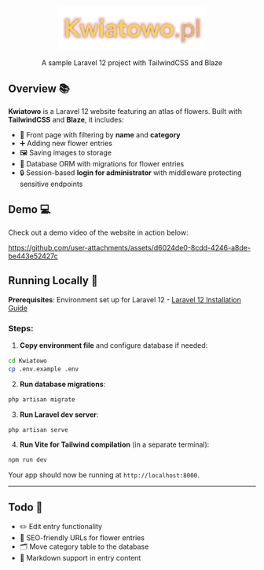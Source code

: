 <div align="center">
  <img src="images/logo.png" alt="Logo" width="300"/><br>
  <p>A sample Laravel 12 project with TailwindCSS and Blaze</p>
</div>


## Overview 📚

**Kwiatowo** is a Laravel 12 website featuring an atlas of flowers. Built with **TailwindCSS** and **Blaze**, it includes:

* 🌼 Front page with filtering by **name** and **category**
* ➕ Adding new flower entries
* 🖼️ Saving images to storage
* 💾 Database ORM with migrations for flower entries
* 🔒 Session-based **login for administrator** with middleware protecting sensitive endpoints

## Demo 💻

Check out a demo video of the website in action below:

https://github.com/user-attachments/assets/d6024de0-8cdd-4246-a8de-be443e52427c

## Running Locally 🚀

**Prerequisites**: Environment set up for Laravel 12 -
[Laravel 12 Installation Guide](https://laravel.com/docs/12.x/installation)

### Steps:

1. **Copy environment file** and configure database if needed:

```bash
cd Kwiatowo
cp .env.example .env
```

2. **Run database migrations**:

```bash
php artisan migrate
```

3. **Run Laravel dev server**:

```bash
php artisan serve
```

4. **Run Vite for Tailwind compilation** (in a separate terminal):

```bash
npm run dev
```

Your app should now be running at `http://localhost:8000`.

---

## Todo 📝

* ✏️ Edit entry functionality
* 🔗 SEO-friendly URLs for flower entries
* 🗂️ Move category table to the database
* 📝 Markdown support in entry content

